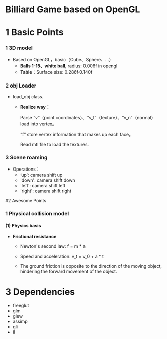 # Billiard Game based on OpenGL

# 1 Basic Points

### 1 3D model

* Based on OpenGL，basic（Cube、Sphere、...）
  * **Balls 1-15、white ball**, radius: 0.006f in opengl 
  * **Table**：Surface size: 0.286f·0.140f

### 2 obj Loader

* load_obj class.
  * **Realize way：**

    Parse “v”（point coordinates）、“v_t”（texture）、“v_n”（normal）load into vertex。

    “f” store vertex information that makes up each face。

    Read mtl file to load the textures.


### 3 Scene roaming

* Operations：
  * ’up': camera shift up
  * 'down': camera shift down
  * 'left': camera shift left
  * 'right': camera shift right


#2 Awesome Points

### 1 Physical collision model

#### (1) Physics basis
* **Frictional resistance**  

  * Newton's second law: f = m * a  

  * Speed and acceleration: v_t = v_0 + a * t  

  * The ground friction is opposite to the direction of the moving object, hindering the forward movement of the object.


# 3 Dependencies

* freeglut
* glm
* glew
* assimp
* gli
* il

